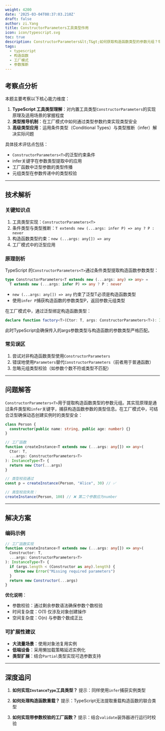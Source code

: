 ```yaml
---
weight: 4200
date: '2025-03-04T08:37:03.210Z'
draft: false
author: zi.Yang
title: ConstructorParameters工具类型作用
icon: icon/typescript.svg
toc: true
description: ConstructorParameters&lt;T&gt;如何获取构造函数类型的参数元组？举例说明在工厂模式中动态创建类实例时的类型推导
tags:
  - typescript
  - 构造函数
  - 工厂模式
  - 参数推断
---
```


## 考察点分析

本题主要考察以下核心能力维度：

1. **TypeScript 工具类型理解**：对内置工具类型`ConstructorParameters`的实现原理及适用场景的掌握程度
2. **类型推导机制**：在工厂模式中如何通过类型参数约束实现类型安全
3. **高级类型应用**：运用条件类型（Conditional Types）与类型推断（infer）解决实际问题

具体技术评估点包括：

- `ConstructorParameters<T>`的泛型约束条件
- infer关键字在参数类型提取中的应用
- 工厂函数中泛型参数的类型传播
- 元组类型在参数传递中的类型校验

---

## 技术解析

### 关键知识点

1. 工具类型实现：`ConstructorParameters<T>`
2. 条件类型与类型推断：`T extends new (...args: infer P) => any ? P : never`
3. 构造函数类型约束：`new (...args: any[]) => any`
4. 工厂模式中的泛型应用

### 原理剖析

TypeScript 的`ConstructorParameters<T>`通过条件类型提取构造函数参数类型：

```typescript
type ConstructorParameters<T extends new (...args: any) => any> = 
  T extends new (...args: infer P) => any ? P : never
```

- `new (...args: any[]) => any` 约束了泛型T必须是构造函数类型
- 使用`infer P`捕获构造函数的参数类型P，返回参数元组类型

在工厂模式中，通过泛型绑定构造函数类型：

```typescript
declare function factory<T>(Ctor: T, args: ConstructorParameters<T>): InstanceType<T>
```

此时TypeScript会确保传入的args参数类型与构造函数的参数类型严格匹配。

### 常见误区

1. 尝试对非构造函数类型使用`ConstructorParameters`
2. 错误地使用`Parameters`替代`ConstructorParameters`（前者用于普通函数）
3. 忽略元组类型校验（如参数个数不符或类型不匹配）

---

## 问题解答

`ConstructorParameters<T>`用于提取构造函数类型的参数元组。其实现原理是通过条件类型和`infer`关键字，捕获构造函数参数的类型信息。在工厂模式中，可结合泛型确保动态创建实例时的类型安全：

```typescript
class Person {
  constructor(public name: string, public age: number) {}
}

// 工厂函数
function createInstance<T extends new (...args: any[]) => any>(
  Ctor: T,
  ...args: ConstructorParameters<T>
): InstanceType<T> {
  return new Ctor(...args)
}

// 类型校验通过
const p = createInstance(Person, "Alice", 30) // ✅

// 类型校验失败：
createInstance(Person, 100) // ❌ 第二个参数应为number
```

---

## 解决方案

### 编码示例

```typescript
// 工厂函数实现
function createInstance<T extends new (...args: any[]) => any>(
  Constructor: T,
  ...args: ConstructorParameters<T>
): InstanceType<T> {
  if (args.length < (Constructor as any).length) {
    throw new Error("Missing required parameters")
  }
  return new Constructor(...args)
}
```

**优化说明**：

- 参数校验：通过剩余参数语法确保参数个数校验
- 时间复杂度：O(1) 仅涉及对象创建操作
- 空间复杂度：O(n) 与参数个数成正比

### 可扩展性建议

- **大流量场景**：使用对象池复用实例
- **低端设备**：采用懒加载策略延迟实例化
- **类型扩展**：结合`Partial`类型实现可选参数支持

---

## 深度追问

1. **如何实现`InstanceType`工具类型？**
   提示：同样使用`infer`捕获实例类型

2. **如何处理构造函数重载？**
   提示：TypeScript无法提取重载构造函数的联合类型

3. **如何实现带参数校验的工厂函数？**
   提示：结合`validate`装饰器进行运行时校验
